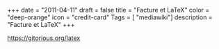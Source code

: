 +++
date = "2011-04-11"
draft = false
title = "Facture et LaTeX"
color = "deep-orange"
icon = "credit-card"
Tags = [ "mediawiki"]
description = "Facture et LaTeX"
+++

<https://gitorious.org/latex>
